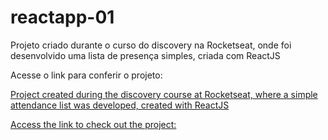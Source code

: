 # reactapp-01

Projeto criado durante o curso do discovery na Rocketseat, onde foi desenvolvido uma lista de presença simples, criada com ReactJS

Acesse o link para conferir o projeto: <a href="https://felipesouzab.github.io/reactapp-01/" target="_blank" />


Project created during the discovery course at Rocketseat, where a simple attendance list was developed, created with ReactJS

Access the link to check out the project: <a href="https://felipesouzab.github.io/reactapp-01/" target="_blank" />
